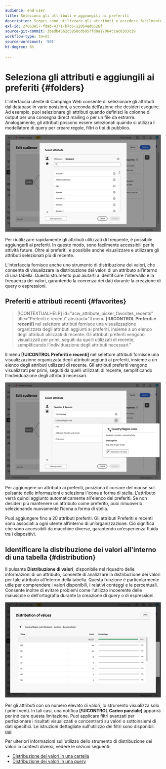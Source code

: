 ```yaml
---
audience: end-user
title: Seleziona gli attributi e aggiungili ai preferiti
description: Scopri come utilizzare gli attributi e accedere facilmente agli attributi preferiti e utilizzati di recente.
exl-id: 27663e57-fdab-4371-b7c6-12064ed6526f
source-git-commit: 3bedb4562c5858cd6057fd8a17064ccac8303c39
workflow-type: tm+mt
source-wordcount: '501'
ht-degree: 6%

---
```


# Seleziona gli attributi e aggiungili ai preferiti {#folders}

L’interfaccia utente di Campaign Web consente di selezionare gli attributi dal database in varie posizioni, a seconda dell’azione che desideri eseguire. Ad esempio, puoi selezionare gli attributi quando definisci le colonne di output per una consegna direct mailing o per un file da estrarre. Analogamente, gli attributi possono essere selezionati quando si utilizza il modellatore di query per creare regole, filtri o tipi di pubblico.

![](assets/attributes-list.png)

Per riutilizzare rapidamente gli attributi utilizzati di frequente, è possibile aggiungerli ai preferiti. In questo modo, sono facilmente accessibili per le attività future. Oltre ai preferiti, è possibile anche visualizzare e utilizzare gli attributi selezionati più di recente.

L’interfaccia fornisce anche uno strumento di distribuzione dei valori, che consente di visualizzare la distribuzione dei valori di un attributo all’interno di una tabella. Questo strumento può aiutarti a identificare l’intervallo e la frequenza dei valori, garantendo la coerenza dei dati durante la creazione di query o espressioni.

## Preferiti e attributi recenti {#favorites}

>[!CONTEXTUALHELP]
>id="acw_attribute_picker_favorites_recents"
>title="Preferiti e recenti"
>abstract="Il menu **[!UICONTROL Preferiti e recenti]** nel selettore attributi fornisce una visualizzazione organizzata degli attributi aggiunti ai preferiti, insieme a un elenco degli attributi utilizzati di recente. Gli attributi preferiti vengono visualizzati per primi, seguiti da quelli utilizzati di recente, semplificando l&#39;individuazione degli attributi necessari."

Il menu **[!UICONTROL Preferiti e recenti]** nel selettore attributi fornisce una visualizzazione organizzata degli attributi aggiunti ai preferiti, insieme a un elenco degli attributi utilizzati di recente. Gli attributi preferiti vengono visualizzati per primi, seguiti da quelli utilizzati di recente, semplificando l&#39;individuazione degli attributi necessari.

![](assets/attributes-favorites.png)

Per aggiungere un attributo ai preferiti, posiziona il cursore del mouse sul pulsante delle informazioni e seleziona l’icona a forma di stella. L&#39;attributo verrà quindi aggiunto automaticamente all&#39;elenco dei preferiti. Se non desideri più mantenere un attributo come preferito, puoi rimuoverlo selezionando nuovamente l’icona a forma di stella.

Puoi aggiungere fino a 20 attributi preferiti. Gli attributi Preferiti e recenti sono associati a ogni utente all’interno di un’organizzazione. Ciò significa che sono accessibili da macchine diverse, garantendo un’esperienza fluida tra i dispositivi.

## Identificare la distribuzione dei valori all&#39;interno di una tabella {#distribution}

Il pulsante **Distribuzione di valori**, disponibile nel riquadro delle informazioni di un attributo, consente di analizzare la distribuzione dei valori per tale attributo all&#39;interno della tabella. Questa funzione è particolarmente utile per comprendere i valori disponibili, i relativi conteggi e le percentuali. Consente inoltre di evitare problemi come l’utilizzo incoerente delle maiuscole o dell’ortografia durante la creazione di query o di espressioni.

![](assets/attributes-distribution-values.png)

Per gli attributi con un numero elevato di valori, lo strumento visualizza solo i primi venti. In tali casi, una notifica **[!UICONTROL Carico parziale]** apparirà per indicare questa limitazione. Puoi applicare filtri avanzati per perfezionare i risultati visualizzati e concentrarti su valori o sottoinsiemi di dati specifici. Le istruzioni dettagliate sull&#39;utilizzo dei filtri sono disponibili [qui](../get-started/work-with-folders.md#filter-the-values).

Per ulteriori informazioni sull&#39;utilizzo dello strumento di distribuzione dei valori in contesti diversi, vedere le sezioni seguenti:

- [Distribuzione dei valori in una cartella](../get-started/work-with-folders.md##distribution-values-folder)
- [Distribuzione dei valori in una query](../query/build-query.md#distribution-values-query)
